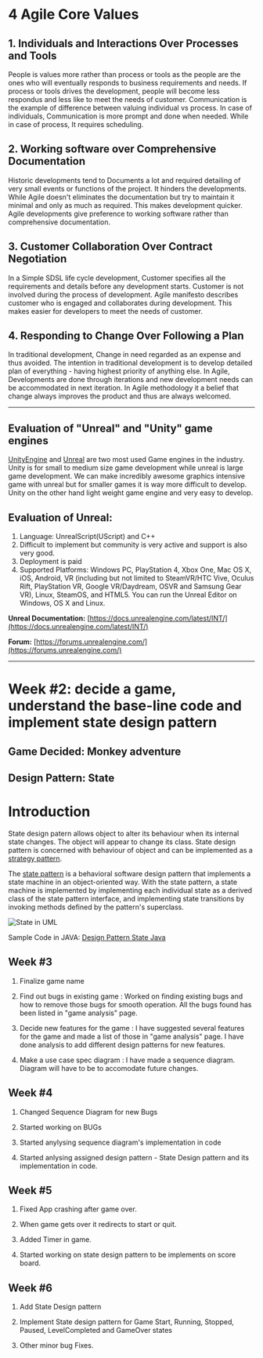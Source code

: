 # 4 Agile Core Values

## 1. Individuals and Interactions Over Processes and Tools
People is values more rather than process or tools as the people are the ones who will eventually responds to business requirements and needs. If process or tools drives the development, people will become less respondus and less like to meet the needs of customer. Communication is the example of difference between valuing individual vs process. In case of individuals, Communication is more prompt and done when needed. While in case of process, It requires scheduling.

## 2. Working software over Comprehensive Documentation
Historic developments tend to Documents a lot and required detailing of very small events or functions of the project. It hinders the developments. While Agile doesn't eliminates the documentation but try to maintain it minimal and only as much as required. This makes development quicker. Agile developments give preference to working software rather than comprehensive documentation.

## 3. Customer Collaboration Over Contract Negotiation
In a Simple SDSL life cycle development, Customer specifies all the requirements and details before any development starts. Customer is not involved during the process of development. Agile manifesto describes customer who is engaged and collaborates during development. This makes easier for developers to meet the needs of customer.

## 4. Responding to Change Over Following a Plan
In traditional development, Change in need regarded as an expense and thus avoided. The intention in traditional development is to develop detailed plan of everything - having highest priority of anything else. In Agile, Developments are done through iterations and new development needs can be accommodated in next iteration. In Agile methodology it a belief that change always improves the product and thus are always welcomed.

***

## Evaluation of "Unreal" and "Unity" game engines


[UnityEngine](https://unity3d.com/) and [Unreal](https://www.unrealengine.com/en-US/blog) are two most used Game engines in the industry. Unity is for small to medium size game development while unreal is large game development. We can make incredibly awesome graphics intensive game with unreal but for smaller games it is way more difficult to develop. Unity on the other hand light weight game engine and very easy to develop.

## Evaluation of Unreal:
1. Language: UnrealScript(UScript) and C++
2. Difficult to implement but community is very active and support is also very good.
3. Deployment is paid
4. Supported Platforms: Windows PC, PlayStation 4, Xbox One, Mac OS X, iOS, Android, VR (including but not limited to SteamVR/HTC Vive, Oculus Rift, PlayStation VR, Google VR/Daydream, OSVR and Samsung Gear VR), Linux, SteamOS, and HTML5. You can run the Unreal Editor on Windows, OS X and Linux.

**Unreal Documentation:** [https://docs.unrealengine.com/latest/INT/](https://docs.unrealengine.com/latest/INT/)

**Forum:** [https://forums.unrealengine.com/](https://forums.unrealengine.com/)

***

# Week #2: decide a game, understand the base-line code and implement state design pattern

## Game Decided: Monkey adventure

## Design Pattern: State

# Introduction

State design patern allows object to alter its behaviour when its internal state changes. The object will appear to change its class. State design pattern is concerned with behaviour of object and can be implemented as a [strategy pattern](https://en.wikipedia.org/wiki/Strategy_pattern).

The [state pattern](https://en.wikipedia.org/wiki/State_pattern) is a behavioral software design pattern that implements a state machine in an object-oriented way. With the state pattern, a state machine is implemented by implementing each individual state as a derived class of the state pattern interface, and implementing state transitions by invoking methods defined by the pattern's superclass.

![State in UML](https://upload.wikimedia.org/wikipedia/commons/e/e8/State_Design_Pattern_UML_Class_Diagram.svg "Fig 1. State Design Pattern UML")


Sample Code in JAVA: [Design Pattern State Java](https://github.com/niyatpatel23295/Design_pattern_State_Java)


Week #3
--------------------------------------------------------------------------------------------------------------------
1. Finalize game name

2. Find out bugs in existing game :
   Worked on finding existing bugs and how to remove those bugs for smooth operation. All the bugs found has been listed in      "game analysis" page. 
   
3. Decide new features for the game :
   I have suggested several features for the game and made a list of those in "game analysis" page. I have done analysis to      add different design patterns for new features.
   
4. Make a use case spec diagram :
   I have made a sequence diagram. Diagram will have to be to accomodate future changes.

Week #4
--------------------------------------------------------------------------------------------------------------------
1. Changed Sequence Diagram for new Bugs

2. Started working on BUGs
   
3. Started anylysing sequence diagram's implementation in code
   
4. Started anlysing assigned design pattern - State Design pattern and its implementation in code.

Week #5
--------------------------------------------------------------------------------------------------------------------
1. Fixed App crashing after game over.

2. When game gets over it redirects to start or quit.
   
3. Added Timer in game.

4. Started working on state design pattern to be implements on score board.


Week #6
--------------------------------------------------------------------------------------------------------------------
1. Add State Design pattern

2. Implement State design pattern for Game Start, Running, Stopped, Paused, LevelCompleted and GameOver states
   
3. Other minor bug Fixes.
